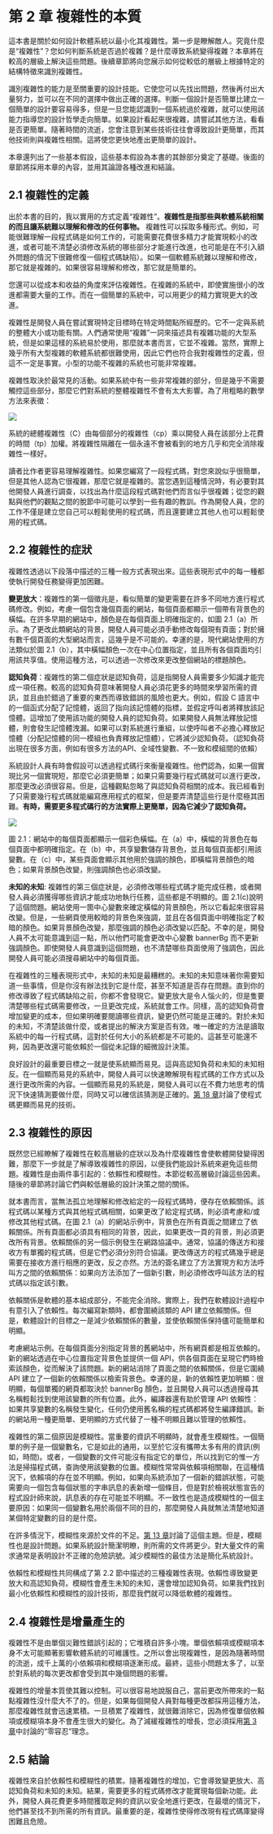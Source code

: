 # 第 2 章 複雜性的本質

這本書是關於如何設計軟體系統以最小化其複雜性。第一步是瞭解敵人。究竟什麼是“複雜性”？您如何判斷系統是否過於複雜？是什麼導致系統變得複雜？本章將在較高的層級上解決這些問題。後續章節將向您展示如何從較低的層級上根據特定的結構特徵來識別複雜性。

識別複雜性的能力是至關重要的設計技能。它使您可以先找出問題，然後再付出大量努力，並可以在不同的選擇中做出正確的選擇。判斷一個設計是否簡單比建立一個簡單的設計要容易得多，但是一旦您能認識到一個系統過於複雜，就可以使用該能力指導您的設計哲學走向簡單。如果設計看起來很複雜，請嘗試其他方法，看看是否更簡單。隨著時間的流逝，您會注意到某些技術往往會導致設計更簡單，而其他技術則與複雜性相關。這將使您更快地產出更簡單的設計。

本章還列出了一些基本假設，這些基本假設為本書的其餘部分奠定了基礎。後面的章節將採用本章的內容，並用其論證各種改進和結論。

## 2.1 複雜性的定義

出於本書的目的，我以實用的方式定義“複雜性”。**複雜性是指那些與軟體系統相關的而且讓系統難以理解和修改的任何事物。** 複雜性可以採取多種形式。例如，可能很難理解一段程式碼是如何工作的，可能需要花費很多精力才能實現較小的改進，或者可能不清楚必須修改系統的哪些部分才能進行改進，也可能是在不引入額外問題的情況下很難修復一個程式碼缺陷）。如果一個軟體系統難以理解和修改，那它就是複雜的。如果很容易理解和修改，那它就是簡單的。

您還可以從成本和收益的角度來評估複雜性。在複雜的系統中，即使實施很小的改進都需要大量的工作。而在一個簡單的系統中，可以用更少的精力實現更大的改進。

複雜性是開發人員在嘗試實現特定目標時在特定時間點所經歷的。它不一定與系統的整體大小或功能有關。人們通常使用“複雜”一詞來描述具有複雜功能的大型系統，但是如果這樣的系統易於使用，那麼就本書而言，它並不複雜。當然，實際上幾乎所有大型複雜的軟體系統都很難使用，因此它們也符合我對複雜性的定義，但這不一定是事實。小型的功能不複雜的系統也可能非常複雜。

複雜性取決於最常見的活動。如果系統中有一些非常複雜的部分，但是幾乎不需要觸控這些部分，那麼它們對系統的整體複雜性不會有太大影響。為了用粗略的數學方法來表徵：

![](./figures/00009.gif)

系統的總體複雜性（C）由每個部分的複雜性（cp）乘以開發人員在該部分上花費的時間（tp）加權。將複雜性隔離在一個永遠不會被看到的地方几乎和完全消除複雜性一樣好。

讀者比作者更容易理解複雜性。如果您編寫了一段程式碼，對您來說似乎很簡單，但是其他人認為它很複雜，那麼它就是複雜的。當您遇到這種情況時，有必要對其他開發人員進行調查，以找出為什麼這段程式碼對他們而言似乎很複雜；從您的觀點與他們的觀點之間的脫節中可能可以學到一些有趣的教訓。作為開發人員，您的工作不僅是建立您自己可以輕鬆使用的程式碼，而且還要建立其他人也可以輕鬆使用的程式碼。

## 2.2 複雜性的症狀

複雜性透過以下段落中描述的三種一般方式表現出來。這些表現形式中的每一種都使執行開發任務變得更加困難。

**變更放大**：複雜性的第一個徵兆是，看似簡單的變更需要在許多不同地方進行程式碼修改。例如，考慮一個包含幾個頁面的網站，每個頁面都顯示一個帶有背景色的橫幅。在許多早期的網站中，顏色是在每個頁面上明確指定的，如圖 2.1（a）所示。為了更改此類網站的背景，開發人員可能必須手動修改每個現有頁面；對於擁有數千個頁面的大型網站而言，這幾乎是不可能的。幸運的是，現代網站使用的方法類似於圖 2.1（b），其中橫幅顏色一次在中心位置指定，並且所有各個頁面均引用該共享值。使用這種方法，可以透過一次修改來更改整個網站的標題顏色。

**認知負荷**：複雜性的第二個症狀是認知負荷，這是指開發人員需要多少知識才能完成一項任務。較高的認知負荷意味著開發人員必須花更多的時間來學習所需的資訊，並且由於錯過了重要的東西而導致錯誤的風險也更大。例如，假設 C 語言中的一個函式分配了記憶體，返回了指向該記憶體的指標，並假定呼叫者將釋放該記憶體。這增加了使用該功能的開發人員的認知負荷。如果開發人員無法釋放記憶體，則會發生記憶體洩漏。如果可以對系統進行重組，以使呼叫者不必擔心釋放記憶體（分配記憶體的同一模組也負責釋放記憶體），它將減少認知負荷。（認知負荷出現在很多方面，例如有很多方法的API、全域性變數、不一致和模組間的依賴）

系統設計人員有時會假設可以透過程式碼行來衡量複雜性。他們認為，如果一個實現比另一個實現短，那麼它必須更簡單；如果只需要幾行程式碼就可以進行更改，那麼更改必須很容易。但是，這種觀點忽略了與認知負荷相關的成本。我已經看到了只需要幾行程式碼就能編寫應用程式的框架，但是要弄清楚這些行是什麼極其困難。**有時，需要更多程式碼行的方法實際上更簡單，因為它減少了認知負荷。**

![](./figures/00010.jpeg)

圖 2.1：網站中的每個頁面都顯示一個彩色橫幅。在（a）中，橫幅的背景色在每個頁面中都明確指定。在（b）中，共享變數儲存背景色，並且每個頁面都引用該變數。在（c）中，某些頁面會顯示其他用於強調的顏色，即橫幅背景顏色的暗色；如果背景顏色改變，則強調顏色也必須改變。

**未知的未知**: 複雜性的第三個症狀是，必須修改哪些程式碼才能完成任務，或者開發人員必須獲得哪些資訊才能成功地執行任務，這些都是不明顯的。圖 2.1(c)說明了這個問題。網站使用一箇中心變數來確定橫幅的背景顏色，所以它看起來很容易改變。但是，一些網頁使用較暗的背景色來強調，並且在各個頁面中明確指定了較暗的顏色。如果背景顏色改變，那麼強調的顏色必須改變以匹配。不幸的是，開發人員不太可能意識到這一點，所以他們可能會更改中心變數 bannerBg 而不更新強調顏色。即使開發人員意識到這個問題，也不清楚哪些頁面使用了強調色，因此開發人員可能必須搜尋網站中的每個頁面。

在複雜性的三種表現形式中，未知的未知是最糟糕的。未知的未知意味著你需要知道一些事情，但是你沒有辦法找到它是什麼，甚至不知道是否存在問題。直到你的修改導致了程式碼缺陷之前，你都不會發現它。變更放大是令人惱火的，但是隻要清楚哪些程式碼需要修改，一旦更改完成，系統就會工作。同樣，高的認知負荷會增加變更的成本，但如果明確要閱讀哪些資訊，變更仍然可能是正確的。對於未知的未知，不清楚該做什麼，或者提出的解決方案是否有效。唯一確定的方法是讀取系統中的每一行程式碼，這對於任何大小的系統都是不可能的。這甚至可能還不夠，因為更改還可能依賴於一個從未記錄的細微設計決策。

良好設計的最重要目標之一就是使系統顯而易見。這與高認知負荷和未知的未知相反。在一個顯而易見的系統中，開發人員可以快速瞭解現有程式碼的工作方式以及進行更改所需的內容。一個顯而易見的系統是，開發人員可以在不費力地思考的情況下快速猜測要做什麼，同時又可以確信該猜測是正確的。[第 18 章](ch18.md)討論了使程式碼更顯而易見的技術。

## 2.3 複雜性的原因

既然您已經瞭解了複雜性在較高層級的症狀以及為什麼複雜性會使軟體開發變得困難，那麼下一步就是了解導致複雜性的原因，以便我們能設計系統來避免這些問題。複雜性是由兩件事引起的：依賴性和模糊性。本節從較高層級討論這些因素。隨後的章節將討論它們與較低層級的設計決策之間的關係。

就本書而言，當無法孤立地理解和修改給定的一段程式碼時，便存在依賴關係。該程式碼以某種方式與其他程式碼相關，如果更改了給定程式碼，則必須考慮和/或修改其他程式碼。在圖 2.1（a）的網站示例中，背景色在所有頁面之間建立了依賴關係。所有頁面都必須具有相同的背景，因此，如果更改一頁的背景，則必須更改所有背景。依賴關係的另一個示例發生在網路協議中。通常，協議的傳送方和接收方有單獨的程式碼，但是它們必須分別符合協議。更改傳送方的程式碼幾乎總是需要在接收方進行相應的更改，反之亦然。方法的簽名建立了方法實現方和方法呼叫方之間的依賴關係：如果向方法添加了一個新引數，則必須修改呼叫該方法的程式碼以指定該引數。

依賴關係是軟體的基本組成部分，不能完全消除。實際上，我們在軟體設計過程中有意引入了依賴性。每次編寫新類時，都會圍繞該類的 API 建立依賴關係。但是，軟體設計的目標之一是減少依賴關係的數量，並使依賴關係保持儘可能簡單和明顯。

考慮網站示例。在每個頁面分別指定背景的舊網站中，所有網頁都是相互依賴的。新的網站透過在中心位置指定背景色並提供一個 API，供各個頁面在呈現它們時檢索該顏色，從而解決了該問題。新的網站消除了頁面之間的依賴關係，但是它圍繞 API 建立了一個新的依賴關係以檢索背景色。幸運的是，新的依賴性更加明顯：很明顯，每個單獨的網頁都取決於 bannerBg 顏色，並且開發人員可以透過搜尋其名稱輕鬆找到使用該變數的所有位置。此外，編譯器還有助於管理 API 依賴性：如果共享變數的名稱發生變化，任何仍使用舊名稱的程式碼都將發生編譯錯誤。新的網站用一種更簡單、更明顯的方式代替了一種不明顯且難以管理的依賴性。

複雜性的第二個原因是模糊性。當重要的資訊不明顯時，就會產生模糊性。一個簡單的例子是一個變數名，它是如此的通用，以至於它沒有攜帶太多有用的資訊(例如，時間)。或者，一個變數的文件可能沒有指定它的單位，所以找到它的惟一方法是掃描程式碼，查詢使用該變數的位置。模糊性常常與依賴項相關聯，在這種情況下，依賴項的存在並不明顯。例如，如果向系統添加了一個新的錯誤狀態，可能需要向一個包含每個狀態的字串訊息的表新增一個條目，但是對於檢視狀態宣告的程式設計師來說，訊息表的存在可能並不明顯。不一致性也是造成模糊性的一個主要原因：如果同一個變數名用於兩個不同的目的，那麼開發人員就無法清楚地知道某個特定變數的目的是什麼。

在許多情況下，模糊性來源於文件的不足。[第 13 章](ch13.md)討論了這個主題。但是，模糊性也是設計問題。如果系統設計簡潔明瞭，則所需的文件將更少。對大量文件的需求通常是表明設計不正確的危險訊號。減少模糊性的最佳方法是簡化系統設計。

依賴性和模糊性共同構成了第 2.2 節中描述的三種複雜性表現。依賴性導致變更放大和高認知負荷。模糊性會產生未知的未知，還會增加認知負荷。如果我們找到最小化依賴性和模糊性的設計技術，那麼我們就可以降低軟體的複雜性。

## 2.4 複雜性是增量產生的

複雜性不是由單個災難性錯誤引起的；它堆積自許多小塊。單個依賴項或模糊項本身不太可能顯著影響軟體系統的可維護性。之所以會出現複雜性，是因為隨著時間的流逝，成千上萬的小依賴項和模糊項逐漸形成。最終，這些小問題太多了，以至於對系統的每次更改都會受到其中幾個問題的影響。

複雜性的增量本質使其難以控制。可以很容易地說服自己，當前更改所帶來的一點點複雜性沒什麼大不了的。但是，如果每個開發人員對每種更改都採用這種方法，那麼複雜性就會迅速累積。一旦積累了複雜性，就很難消除它，因為修復單個依賴項或模糊項本身不會產生很大的變化。為了減緩複雜性的增長，您必須採用[第 3 章](ch03.md)中討論的“零容忍”理念。

## 2.5 結論

複雜性來自於依賴性和模糊性的積累。隨著複雜性的增加，它會導致變更放大、高認知負荷和未知的未知。結果，需要更多的程式碼修改才能實現每個新功能。此外，開發人員花費更多時間獲取足夠的資訊以安全地進行更改，在最壞的情況下，他們甚至找不到所需的所有資訊。最重要的是，複雜性使得修改現有程式碼庫變得困難且危險。